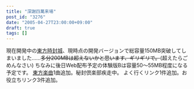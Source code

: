 ```yaml
---
title: "深謝四萬来場"
post_id: "3276"
date: "2005-04-27T23:00:00+09:00"
draft: true
tags: []
---
```



現在開発中の[東方時封城](https://danmaq.com/!/thA/)、現時点の開発バージョンで総容量150MB突破してしまいました……~~多分200MBは超えないかと思います、ギリギリで。~~(超えたらごめんなさい) ちなみに後日Web配布予定の体験版Bは容量50～55MB程度になる予定です。  [東方楽曲](/3275)1曲追加。秘封倶楽部疾走中。 よく行くリンク1件追加。お役立ちリンク3件追加。
